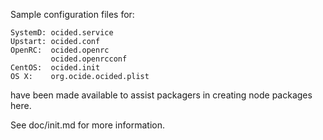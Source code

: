 Sample configuration files for:
```
SystemD: ocided.service
Upstart: ocided.conf
OpenRC:  ocided.openrc
         ocided.openrcconf
CentOS:  ocided.init
OS X:    org.ocide.ocided.plist
```
have been made available to assist packagers in creating node packages here.

See doc/init.md for more information.
